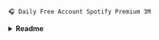 ```
🎧 Daily Free Account Spotify Premium 3M
```
</details>
<details>
    <summary><b> Readme </b></summary><br/>
if u have bin and want to make it automatic contact me on tele @agamheswari
